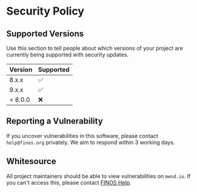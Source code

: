 # Security Policy

## Supported Versions

Use this section to tell people about which versions of your project are
currently being supported with security updates.

| Version | Supported          |
| ------- | ------------------ |
| 8.x.x   | :white_check_mark: |
| 9.x.x   | :white_check_mark: |
| < 8.0.0 | :x:                |

## Reporting a Vulnerability

If you uncover vulnerabilities in this software, please contact `help@finos.org` privately.  We aim to respond within 3 working days.

## Whitesource

All project maintainers should be able to view vulnerabilities on `mend.io`.  If you can't access this, please contact [FINOS Help](mailto:help@finos.org).
